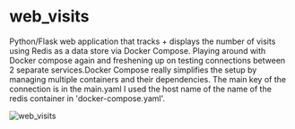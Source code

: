 # web_visits

Python/Flask web application that tracks + displays the number of visits using Redis as a data store via Docker Compose. Playing around with Docker compose again and freshening up on testing connections between 2 separate services.Docker Compose really simplifies the setup by managing multiple containers and their dependencies. The main key of the connection is in the main.yaml I used the host name of the name of the redis container in 'docker-compose.yaml'.

![web_visits](https://github.com/andreapeterson/web_visits/assets/134665743/43a01a88-5b7a-4c3e-9db9-be131e3e9138)
